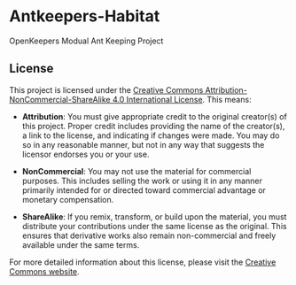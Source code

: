 # Antkeepers-Habitat
OpenKeepers Modual Ant Keeping Project
## License

This project is licensed under the [Creative Commons Attribution-NonCommercial-ShareAlike 4.0 International License](LICENSE). This means:

- **Attribution**: You must give appropriate credit to the original creator(s) of this project. Proper credit includes providing the name of the creator(s), a link to the license, and indicating if changes were made. You may do so in any reasonable manner, but not in any way that suggests the licensor endorses you or your use.

- **NonCommercial**: You may not use the material for commercial purposes. This includes selling the work or using it in any manner primarily intended for or directed toward commercial advantage or monetary compensation.

- **ShareAlike**: If you remix, transform, or build upon the material, you must distribute your contributions under the same license as the original. This ensures that derivative works also remain non-commercial and freely available under the same terms.

For more detailed information about this license, please visit the [Creative Commons website](https://creativecommons.org/licenses/by-nc-sa/4.0/).

